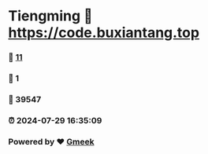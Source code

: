 # Tiengming :link: https://code.buxiantang.top 
### :page_facing_up: [11](https://code.buxiantang.top/tag.html) 
### :speech_balloon: 1 
### :hibiscus: 39547 
### :alarm_clock: 2024-07-29 16:35:09 
### Powered by :heart: [Gmeek](https://github.com/Meekdai/Gmeek)

